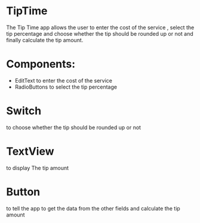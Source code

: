 # TipTime
The Tip Time app  allows the user to enter the cost of the service , select the tip percentage and choose whether the tip should be rounded up or not and finally  calculate the tip amount.
# Components:
* EditText 
 to enter the cost of the service
* RadioButtons
 to select the tip percentage
# Switch 
 to choose whether the tip should be rounded up or not
# TextView
 to display The tip amount 
# Button 
 to tell the app to get the data from the other fields and calculate the tip amount
